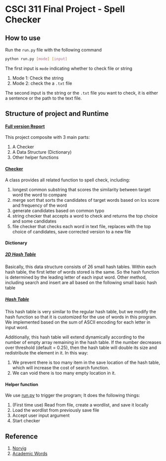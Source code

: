 # CSCI 311 Final Project - Spell Checker

## How to use

Run the `run.py` file with the following command

```bash
python run.py [mode] [input]
```

The first input is `mode` indicating whether to check file or string

1. Mode 1: Check the string
2. Mode 2: check the a `.txt` file

The second input is the string or the `.txt` file you want to check, it is either a sentence or the path to the text file.

## Structure of project and Runtime
#### [Full version Report](doc/Report.pdf)

This project composite with 3 main parts:

1. A Checker 
2. A Data Structure (Dictionary)
3. Other helper functions

#### [Checker](src/Checker.py)

A class provides all related function to spell check, including:

1. longest common substring that scores the similarity between target word the word to compare
2. merge sort that sorts the candidates of target words based on lcs score and frequency of the word
2. generate candidates based on common typo 
3. string checker that accepts a word to check and returns the top choice and some candidates
4. file checker that checks each word in text file, replaces with the top choice of candidates, save corrected version to a new file

#### Dictionary

##### [2D Hash Table](src/HashTable2D.py)
Basically, this data structure consists of 26 small hash tables. Within each hash table, the first letter of words stored is the same. So the hash function is determined by the leading letter of each input word. Other method, including search and insert are all based on the following small basic hash table

##### [Hash Table](src/HashTable.py)
This hash table is very similar to the regular hash table, but we modify the hash function so that it is customized for the use of words in this program. We implemented based on the sum of ASCII encoding for each letter in input word. 

Additionally, this hash table will extend dynamically according to the number of empty array remaining in the hash table. If the number decreases over threshold (default = 0.25), then the hash table will double its size and redistribute the element in it. In this way:

 1. We prevent there is too many item in the save location of the hash table, which will increase the cost of search function. 
 2. We can void there is too many empty location in it.

#### Helper function

We use [run.py](run.py) to trigger the program; It does the following things:
1. (First time use) Read from file, create a wordlist, and save it locally
2. Load the wordlist from previously save file
3. Accept user input argument 
4. Start checker

## Reference 

1. [Norvig](https://www.norvig.com/)
2. [Academic Words](https://www.academicwords.info/)
